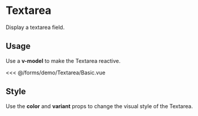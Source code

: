 <script setup>
import Basic from './demo/Textarea/Basic.vue';
import Style from './demo/Textarea/Style.vue';
import Size from './demo/Textarea/Size.vue';
import Placeholder from './demo/Textarea/Placeholder.vue';
</script>

# Textarea

Display a textarea field.

## Usage

Use a **v-model** to make the Textarea reactive.

<DemoContainer>
  <Basic/>
</DemoContainer>

<<< @/forms/demo/Textarea/Basic.vue

## Style

Use the **color** and **variant** props to change the visual style of the Textarea.

<DemoContainer>
  <Style/>
</DemoContainer>

<<< @/forms/demo/Textarea/Style.vue

Besides all the colors from the **ui.colors object**, you can also use the **white** (default) and **gray** colors with their
pre-defined variants.

## Size

Use the **size** prop to change the size of the Textarea.

<DemoContainer>
  <Size/>
</DemoContainer>

<<< @/forms/demo/Textarea/Size.vue

## Placeholder

Use the **placeholder** prop to set a placeholder text.

<DemoContainer>
  <Placeholder/>
</DemoContainer>

<<< @/forms/demo/Textarea/Placeholder.vue